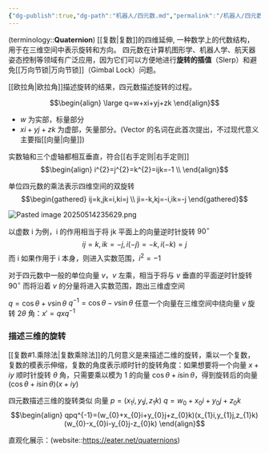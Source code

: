 ```yaml
---
{"dg-publish":true,"dg-path":"机器人/四元数.md","permalink":"/机器人/四元数/","dgPassFrontmatter":true,"noteIcon":"","created":"2024-10-13T10:02:57.000+08:00","updated":"2025-05-16T17:00:09.000+08:00"}
---
```



(terminology::**Quaternion**)
[[复数\|复数]]的四维延伸, 一种数学上的代数结构，用于在三维空间中表示旋转和方向。
四元数在计算机图形学、机器人学、航天器姿态控制等领域有广泛应用，因为它们可以方便地进行**旋转的插值**（Slerp）和避免[[万向节锁\|万向节锁]]（Gimbal Lock）问题。

[[欧拉角\|欧拉角]]描述旋转的结果，四元数描述旋转的过程。




$$\begin{align}
\large q=w+xi+yj+zk 
\end{align}$$
- $w$ 为实部，标量部分
- $xi+yj+zk$ 为虚部，矢量部分。(Vector 的名词在此首次提出，不过现代意义主要指[[向量\|向量]])


实数轴和三个虚轴都相互垂直，符合[[右手定则\|右手定则]]
$$\begin{align}
i^{2}=j^{2}=k^{2}=ijk=-1 \\
\end{align}$$



单位四元数的乘法表示四维空间的双旋转
$$\begin{gathered}
ij=k,jk=i,ki=j \\
ji=-k,kj=-i,ik=-j
\end{gathered}$$

![Pasted image 20250514235629.png](/img/user/Functional%20files/Photo%20Resources/Pasted%20image%2020250514235629.png)

以虚数 i 为例，i 的作用相当于将 jk 平面上的向量逆时针旋转 $90^{\circ}$
$$ij=k,ik=-j,i(-j)=-k,i(-k)=j$$
而 i 如果作用于 i 本身，则进入实数范围，$i^{2}=-1$

对于四元数中一般的单位向量 $v$，$v$ 左乘，相当于将与 $v$ 垂直的平面逆时针旋转 $90^{\circ}$
而将沿着 $v$ 的分量将进入实数范围，跑出三维虚空间

$q=\cos\theta+v\sin\theta$
$q^{-1}=\cos\theta-v\sin\theta$
任意一个向量在三维空间中绕向量 $v$ 旋转 $2\theta$ 角：$x'=qxq^{-1}$


### 描述三维的旋转
[[复数#1.乘除法\|复数乘除法]]的几何意义是来描述二维的旋转，乘以一个复数，复数的模表示伸缩，复数的角度表示顺时针的旋转角度：如果想要将一个向量 $x+iy$ 顺时针旋转 $\theta$ 角，只需要乘以模为 1 的向量 $\cos\theta+i\sin\theta$，得到旋转后的向量 $(\cos\theta+i\sin\theta)(x+iy)$

四元数描述三维的旋转类似
向量 $p=(x_{1}i,y_{1}j,z_{1}k)$
$q=w_{0}+x_{0}i+y_{0}j+z_{0}k$
$$\begin{align}
qpq^{-1}=(w_{0}+x_{0}i+y_{0}j+z_{0}k)(x_{1}i,y_{1}j,z_{1}k)(w_{0}-x_{0}i-y_{0}j-z_{0}k)
\end{align}$$


直观化展示：(website::https://eater.net/quaternions)

